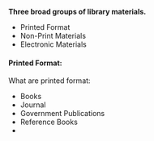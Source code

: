 **Three broad groups of library materials.**
- Printed Format
- Non-Print Materials
- Electronic Materials

#### Printed Format:
What are printed format:
- Books
- Journal
- Government Publications
- Reference Books
-